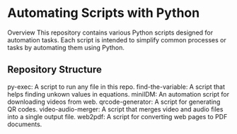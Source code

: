 # Automating Scripts with Python
Overview
This repository contains various Python scripts designed for automation tasks. Each script is intended to simplify common processes or tasks by automating them using Python.

## Repository Structure
py-exec: A script to run any file in this repo.
find-the-variable: A script that helps finding unkown values in equations.
miniIDM: An automation script for downloading videos from web.
qrcode-generator: A script for generating QR codes.
video-audio-merger: A script that merges video and audio files into a single output file.
web2pdf: A script for converting web pages to PDF documents.
<!--Getting Started

Installation
Clone the repository:

bash
Copy code
git clone https://github.com/Mostafa-Mohamed-Atef/Automate-with-python.git
Navigate into the repository directory:

bash
Copy code
cd your-repo-name
Install required packages:

bash
Copy code
pip install -r requirements.txt*/
Usage
Running a Script
To run a specific script, navigate to py-exec directory and execute it with Python, then you can run any script in this repo.

bash
Copy code
python py-exec.py
Configuration
Some scripts may require configuration or path settings. Refer to each script’s documentation or inline comments for detailed instructions on how to configure or modify paths and settings.

Examples
Example for py-exec
Set up the environment variable for the directory path:

bash
Copy code
export DIRECTORY_PATH='/path/to/your/scripts'
Run the script:

bash
Copy code
python py-exec.py
Contributing
Feel free to contribute to this project! Please fork the repository and submit a pull request with your proposed changes.

License
This project is licensed under the MIT License - see the LICENSE file for details.-->
